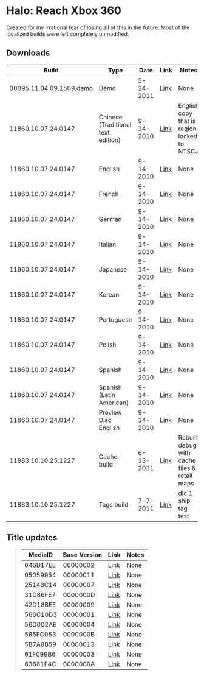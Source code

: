 # Halo: Reach Xbox 360
Created for my irrational fear of losing all of this in the future.
Most of the localized builds were left completely unmodified.

## Downloads
| Build | Type | Date | Link | Notes |
| ----- | ---- | ---------- | ---- | ----- |
| 00095.11.04.09.1509.demo | Demo | 5-24-2011 | [Link](https://mega.nz/file/Za9ykZZY#vwF8iAI6iUH0ifiIbxmCvgiRXCoAqId4ps49yQvY8ww) | None |
| 11860.10.07.24.0147 | Chinese (Traditional text edition) | 9-14-2010 | [Link]() | English copy that is region locked to NTSCJ |
| 11860.10.07.24.0147 | English | 9-14-2010 | [Link]() | None |
| 11860.10.07.24.0147 | French | 9-14-2010 | [Link]() | None |
| 11860.10.07.24.0147 | German | 9-14-2010 | [Link](https://mega.nz/file/4ediCCwS#_Cwi-CMSC6KzoVd6bgvBDRorzCQ-B21naPGMSL1hczE) | None |
| 11860.10.07.24.0147 | Italian | 9-14-2010 | [Link](https://mega.nz/file/RbtEHTLa#4-QWi3Dd67wmg2fgNvJsNgs-IHig-i6wTxESuyWCjSU) | None |
| 11860.10.07.24.0147 | Japanese | 9-14-2010 | [Link](https://mega.nz/file/4HEilZqI#j83x6d4wr_z0EN-x6S4ukbTRcKvkSPuei7Wgw8JPYp8) | None |
| 11860.10.07.24.0147 | Korean | 9-14-2010 | [Link]() | None |
| 11860.10.07.24.0147 | Portuguese | 9-14-2010 | [Link]() | None |
| 11860.10.07.24.0147 | Polish | 9-14-2010 | [Link]() | None |
| 11860.10.07.24.0147 | Spanish | 9-14-2010 | [Link]() | None |
| 11860.10.07.24.0147 | Spanish (Latin American) | 9-14-2010 | [Link]() | None |
| 11860.10.07.24.0147 | Preview Disc English | 9-14-2010 | [Link]() |  None |
| 11883.10.10.25.1227 | Cache build | 6-13-2011 | [Link](https://mega.nz/folder/SIkQiDoI#cRSijpJPE1ZGymRp-BjxkA/file/aUt2RLRZ) | Rebuilt debug with cache files & retail maps |
| 11883.10.10.25.1227 | Tags build | 7-7-2011 | [Link](https://www.obscuregamers.com/threads/halo-reach-tags-build-cache-build-halo-4-tags-cache-builds.4035/) | dlc 1 ship tag test |

## **Title updates**
> | MediaID | Base Version | Link | Notes |
> | ------- | ------------ | ---- | ----- |
> | 046D17EE | 00000002 | [Link](https://mega.nz/file/4atnkKxI#dF1wc-MjiB9-FQMUd2Aa2fkDzidHOVIGsfiklFBgrEg) | None |
> | 05059954 | 00000011 | [Link](https://mega.nz/file/FTkxAKST#TdfEPq9fPctRVhwhyufbvmtnvvUPlS74JseuV5abhEs) | None |
> | 25148C14 | 00000007 | [Link](https://mega.nz/file/wCcRRLYT#jcR5pT7ivtim8-aNcOeHwD-BUiJ72-kXPIY63Zhtn-Y) | None |
> | 31D86FE7 | 0000000D | [Link](https://mega.nz/file/wCcRRLYT#jcR5pT7ivtim8-aNcOeHwD-BUiJ72-kXPIY63Zhtn-Y) | None |
> | 42D18BEE | 00000009 | [Link](https://mega.nz/file/cflgnZ6D#E8ULfpRb_sC_cC9i6EAwGJKZUKFmnMl-9PX7YfwxoNA) | None |
> | 566C10D3 | 00000001 | [Link](https://mega.nz/file/5T9ViB4B#b8Ai2x11CO2atDmvyoGae1LLPCHvwy178G79H_YVS8M) | None |
> | 56D002AE | 00000004 | [Link](https://mega.nz/file/QLdXlJRB#5b9KcAIrHc8goflSFzgbGx-NezVR48aRvgrbRS_cSoI) | None |
> | 585FC053 | 0000000B | [Link](https://mega.nz/file/9X9GiLoS#fGSs377OgyVRUcOfpTAmD-5Ql1CT1XrYH7rs8LjT3Uo) | None |
> | 5B7A8B59 | 00000013 | [Link](https://mega.nz/file/1aVlmKzR#ChnlO8t-Pd0OVSe0mrLAex3VAlra0IfIV86-M4jEs2A) | None |
> | 61F099B6 | 00000003 | [Link](https://mega.nz/file/UW8WTbAJ#h6Auyq8nJlDE5MwhIIas-EfYDjYwcsTv4IiWy9PTR0U) | None |
> | 63681F4C | 0000000A | [Link](https://mega.nz/file/wW8EQCaY#1v1S5EQVl8M5IaHONjJ7d6QYWVU58Mnd9yU8AEMnTqI) | None |
